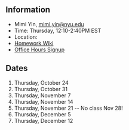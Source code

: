 ## Information

* Mimi Yin, mimi.yin@nyu.edu
* Time: Thursday, 12:10-2:40PM EST
* Location:
* [Homework Wiki](https://github.com/ITPNYU/ICM-2024-Media/wiki/Homework-Mimi-03)
* [Office Hours Signup](https://calendar.google.com/calendar/u/0/selfsched?sstoken=UUwyRlNGejliMUxLfGRlZmF1bHR8MTI2NGIyZTNkNDA5MzZhMmU1N2VlZDY5NWJjNmYyMzg)

## Dates

1. Thursday, October 24
2. Thursday, October 31
3. Thursday, November 7
4. Thursday, November 14
5. Thursday, November 21 -- No class Nov 28!
6. Thursday, December 5
7. Thursday, December 12

